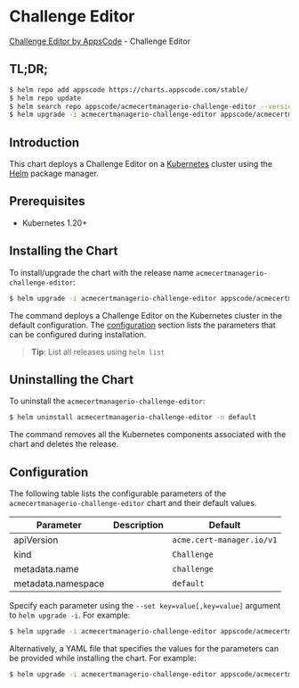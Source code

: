 # Challenge Editor

[Challenge Editor by AppsCode](https://appscode.com) - Challenge Editor

## TL;DR;

```bash
$ helm repo add appscode https://charts.appscode.com/stable/
$ helm repo update
$ helm search repo appscode/acmecertmanagerio-challenge-editor --version=v0.24.0
$ helm upgrade -i acmecertmanagerio-challenge-editor appscode/acmecertmanagerio-challenge-editor -n default --create-namespace --version=v0.24.0
```

## Introduction

This chart deploys a Challenge Editor on a [Kubernetes](http://kubernetes.io) cluster using the [Helm](https://helm.sh) package manager.

## Prerequisites

- Kubernetes 1.20+

## Installing the Chart

To install/upgrade the chart with the release name `acmecertmanagerio-challenge-editor`:

```bash
$ helm upgrade -i acmecertmanagerio-challenge-editor appscode/acmecertmanagerio-challenge-editor -n default --create-namespace --version=v0.24.0
```

The command deploys a Challenge Editor on the Kubernetes cluster in the default configuration. The [configuration](#configuration) section lists the parameters that can be configured during installation.

> **Tip**: List all releases using `helm list`

## Uninstalling the Chart

To uninstall the `acmecertmanagerio-challenge-editor`:

```bash
$ helm uninstall acmecertmanagerio-challenge-editor -n default
```

The command removes all the Kubernetes components associated with the chart and deletes the release.

## Configuration

The following table lists the configurable parameters of the `acmecertmanagerio-challenge-editor` chart and their default values.

|     Parameter      | Description |               Default                |
|--------------------|-------------|--------------------------------------|
| apiVersion         |             | <code>acme.cert-manager.io/v1</code> |
| kind               |             | <code>Challenge</code>               |
| metadata.name      |             | <code>challenge</code>               |
| metadata.namespace |             | <code>default</code>                 |


Specify each parameter using the `--set key=value[,key=value]` argument to `helm upgrade -i`. For example:

```bash
$ helm upgrade -i acmecertmanagerio-challenge-editor appscode/acmecertmanagerio-challenge-editor -n default --create-namespace --version=v0.24.0 --set apiVersion=acme.cert-manager.io/v1
```

Alternatively, a YAML file that specifies the values for the parameters can be provided while
installing the chart. For example:

```bash
$ helm upgrade -i acmecertmanagerio-challenge-editor appscode/acmecertmanagerio-challenge-editor -n default --create-namespace --version=v0.24.0 --values values.yaml
```
